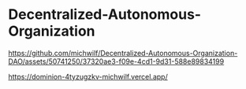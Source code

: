 # Decentralized-Autonomous-Organization




https://github.com/michwilf/Decentralized-Autonomous-Organization-DAO/assets/50741250/37320ae3-f09e-4cd1-9d31-588e89834199

https://dominion-4tyzugzkv-michwilf.vercel.app/
